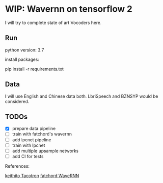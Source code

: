 # WIP: Wavernn on tensorflow 2

I will try to complete state of art Vocoders here.

## Run

python version: 3.7

install packages:

pip install -r requirements.txt

## Data

I will use English and Chinese data both.
LbriSpeech and BZNSYP would be considered.

## TODOs

- [x] prepare data pipeline
- [ ] train with fatchord's wavernn
- [ ] add lpcnet pipeline
- [ ] train with lpcnet
- [ ] add multiple upsample networks
- [ ] add CI for tests

References:

[keithito Tacotron](https://github.com/keithito/tacotron)
[fatchord WaveRNN](https://github.com/fatchord/WaveRNN)
